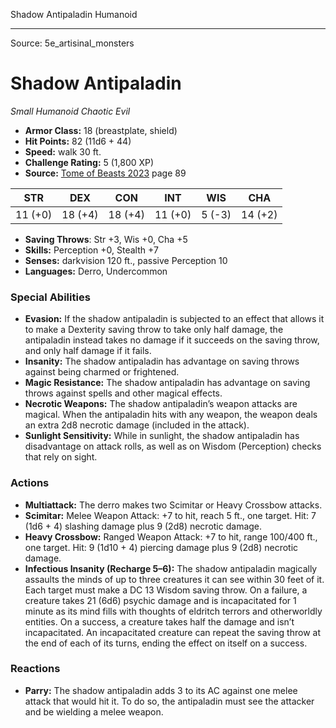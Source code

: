 <MonsterName/>Shadow Antipaladin</MonsterName>
<CreatureType/>Humanoid</CreatureType>



---

Source: 5e_artisinal_monsters

# Shadow Antipaladin

*Small* *Humanoid* *Chaotic Evil*

- **Armor Class:** 18 (breastplate, shield)
- **Hit Points:** 82 (11d6 + 44)
- **Speed:** walk 30 ft.
- **Challenge Rating:** 5 (1,800 XP)
- **Source:** [Tome of Beasts 2023](https://koboldpress.com/kpstore/product/tome-of-beasts-1-2023-edition/) page 89

| STR | DEX | CON | INT | WIS | CHA |
| --- | --- | --- | --- | --- | --- |
| 11 (+0) | 18 (+4) | 18 (+4) | 11 (+0) | 5 (-3) | 14 (+2) |

- **Saving Throws**: Str +3, Wis +0, Cha +5
- **Skills:** Perception +0, Stealth +7
- **Senses:** darkvision 120 ft., passive Perception 10
- **Languages:** Derro, Undercommon

### Special Abilities

- **Evasion:** If the shadow antipaladin is subjected to an effect that allows it to make a Dexterity saving throw to take only half damage, the antipaladin instead takes no damage if it succeeds on the saving throw, and only half damage if it fails.
- **Insanity:** The shadow antipaladin has advantage on saving throws against being charmed or frightened.
- **Magic Resistance:** The shadow antipaladin has advantage on saving throws against spells and other magical effects.
- **Necrotic Weapons:** The shadow antipaladin’s weapon attacks are magical. When the antipaladin hits with any weapon, the weapon deals an extra 2d8 necrotic damage (included in the attack).
- **Sunlight Sensitivity:** While in sunlight, the shadow antipaladin has disadvantage on attack rolls, as well as on Wisdom (Perception) checks that rely on sight.

### Actions

- **Multiattack:** The derro makes two Scimitar or Heavy Crossbow attacks.
- **Scimitar:** Melee Weapon Attack: +7 to hit, reach 5 ft., one target. Hit: 7 (1d6 + 4) slashing damage plus 9 (2d8) necrotic damage.
- **Heavy Crossbow:** Ranged Weapon Attack: +7 to hit, range 100/400 ft., one target. Hit: 9 (1d10 + 4) piercing damage plus 9 (2d8) necrotic damage.
- **Infectious Insanity (Recharge 5–6):** The shadow antipaladin magically assaults the minds of up to three creatures it can see within 30 feet of it. Each target must make a DC 13 Wisdom saving throw. On a failure, a creature takes 21 (6d6) psychic damage and is incapacitated for 1 minute as its mind fills with thoughts of eldritch terrors and otherworldly entities. On a success, a creature takes half the damage and isn’t incapacitated. An incapacitated creature can repeat the saving throw at the end of each of its turns, ending the effect on itself on a success.

### Reactions

- **Parry:** The shadow antipaladin adds 3 to its AC against one melee attack that would hit it. To do so, the antipaladin must see the attacker and be wielding a melee weapon.


